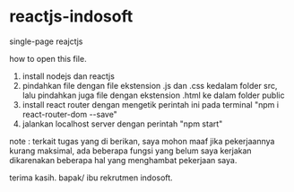 # reactjs-indosoft
single-page reajctjs

how to open this file.
1. install nodejs dan reactjs
2. pindahkan file dengan file ekstension .js dan .css kedalam folder src, lalu pindahkan juga file dengan ekstension .html ke dalam folder public
3. install react router dengan mengetik perintah ini pada terminal "npm i react-router-dom --save"
4. jalankan localhost server dengan perintah "npm start"


note :
terkait tugas yang di berikan, saya mohon maaf jika pekerjaannya kurang maksimal, ada beberapa fungsi yang belum saya kerjakan dikarenakan beberapa hal yang menghambat pekerjaan saya.

terima kasih. bapak/ ibu rekrutmen indosoft.

